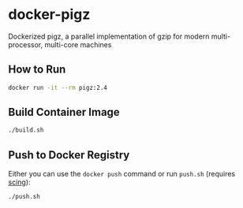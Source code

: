 # docker-pigz

Dockerized pigz, a parallel implementation of gzip for modern multi-processor, multi-core machines

## How to Run

```bash
docker run -it --rm pigz:2.4
```

## Build Container Image

```bash
./build.sh
```

## Push to Docker Registry

Either you can use the `docker push` command or run `push.sh` (requires [scing](https://github.com/hisplan/scing)):

```bash
./push.sh
```
